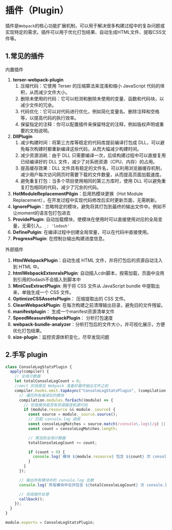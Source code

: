# 插件（Plugin）
插件是`Webpack`的核心功能扩展机制，可以用于解决很多构建过程中的复杂问题或实现特定的需求。插件可以用于优化打包结果、自动生成HTML文件、提取CSS文件等。

## 1.常见的插件
内置插件
1. **terser-webpack-plugin**
   1. 压缩代码：它使用 Terser 的压缩算法来混淆和缩小 JavaScript 代码的体积，从而减少文件大小。
   2. 删除未使用的代码：它可以检测和删除未使用的变量、函数和代码块，以减少文件的冗余。
   3. 代码优化：它可以对代码进行优化，例如简化变量名、删除注释和空格等，以提高代码的执行效率。
   4. 保留指定的注释：你可以配置插件来保留特定的注释，例如版权声明或重要的文档说明。
2. **DllPlugin**
   1. 减少构建时间：将第三方库等稳定的代码库提前编译打包成 DLL，可以避免每次构建时都重新编译这些代码，从而大幅减少构建时间。
   2. 减少资源消耗：由于 DLL 只需要编译一次，后续构建过程中可以直接复用已经编译好的 DLL 文件，减少了对系统资源（CPU、内存）的占用。
   3. 提高缓存效果：DLL 文件具有稳定的文件名，可以利用浏览器缓存机制，减少用户每次访问网页时需要下载的文件数量，从而提高页面加载速度。
   4. 避免重复打包：当多个项目使用相同的第三方库时，使用 DLL 可以避免重复打包相同的代码，减少了冗余的代码。
3. **HotModuleReplacementPilgin**：启用热模块更换（Hot Module Replacement），在开发过程中实现代码修改后实时更新页面，无需刷新。
4. **IgnorePlugin**：忽略特定的模块，避免将其打包到最终的输出文件中。例如不让moment的语言包打包进去
5. **ProvidePlugin**: 自动加载模块，使模块在使用时可以直接使用对应的全局变量，无需引入。`_: 'lodash'`
6. **DefinePulgin**: 在编译过程中创建全局常量，可以在代码中直接使用。
7. **ProgressPlugin**: 在控制台输出构建进度信息。

外部插件
1. **HtmlWebpackPlugin**：自动生成 HTML 文件，并将打包后的资源自动注入到 HTML 中。
2. **htmlWebpackExtenralsPlugin**: 自动插入cdn脚本，按需加载，页面中没用到引用的lodash不会插入到脚本中
3. **MiniCssExtractPlugin**: 用于将 CSS 文件从 JavaScript bundle 中提取出来，单独生成一个 CSS 文件。
4. **OptimizeCSSAssetsPlugin**： 压缩提取出的 CSS 文件。
5. **CleanWebpackPlugin**: 在每次构建之前清理输出目录，避免旧的文件残留。
6. **manifestplugin**： 生成一个manifest资源清单文件
7. **SpeedMeasureWebpackPlugin**： 分析打包速度
8. **webpack-bundle-analyzer**：分析打包后的文件大小，并可视化展示，方便优化打包结果。
9. **size-plugin**：监控资源体积变化，尽早发现问题

## 2.手写 plugin
```js
class ConsoleLogStatsPlugin {
  apply(compiler) {
    // 全局计数器
    let totalConsoleLogCount = 0;
    //emit 阶段是在 Webpack 准备好最终输出文件之前
    compiler.hooks.emit.tapAsync("ConsoleLogStatsPlugin", (compilation, callback) => {
      // 遍历所有编译后的模块
      compilation.modules.forEach((module) => {
        // 检查模块是否有资源路径和源代码
        if (module.resource && module._source) {
          const source = module._source.source();
          // 匹配 console.log 调用
          const consoleLogMatches = source.match(/console\.log\(/g) || [];
          const count = consoleLogMatches.length;

          // 累加到全局计数器
          totalConsoleLogCount += count;

          if (count > 0) {
            console.log(`模块 ${module.resource} 包含 ${count} 次 console.log 调用。`);
          }
        }
      });

      // 输出所有模块中的 console.log 总数
      console.log(`所有模块中总共包含 ${totalConsoleLogCount} 次 console.log 调用.`);

      // 完成插件处理
      callback();
    });
  }
}

module.exports = ConsoleLogStatsPlugin;
```